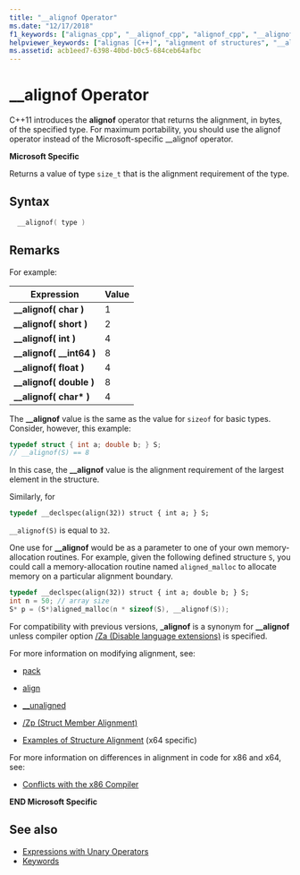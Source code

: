 ```yaml
---
title: "__alignof Operator"
ms.date: "12/17/2018" 
f1_keywords: ["alignas_cpp", "__alignof_cpp", "alignof_cpp", "__alignof", "_alignof"]
helpviewer_keywords: ["alignas [C++]", "alignment of structures", "__alignof keyword [C++]", "alignof [C++]", "types [C++], alignment requirements"]
ms.assetid: acb1eed7-6398-40bd-b0c5-684ceb64afbc
---
```

# __alignof Operator

C++11 introduces the **alignof** operator that returns the alignment, in bytes, of the specified type. For maximum portability, you should use the alignof operator instead of the Microsoft-specific __alignof operator.

**Microsoft Specific**

Returns a value of type `size_t` that is the alignment requirement of the type.

## Syntax

```cpp
  __alignof( type )
```

## Remarks

For example:

|Expression|Value|
|----------------|-----------|
|**__alignof( char )**|1|
|**__alignof( short )**|2|
|**__alignof( int )**|4|
|**__alignof( \__int64 )**|8|
|**__alignof( float )**|4|
|**__alignof( double )**|8|
|**__alignof( char\* )**|4|

The **__alignof** value is the same as the value for `sizeof` for basic types. Consider, however, this example:

```cpp
typedef struct { int a; double b; } S;
// __alignof(S) == 8
```

In this case, the **__alignof** value is the alignment requirement of the largest element in the structure.

Similarly, for

```cpp
typedef __declspec(align(32)) struct { int a; } S;
```

`__alignof(S)` is equal to `32`.

One use for **__alignof** would be as a parameter to one of your own memory-allocation routines. For example, given the following defined structure `S`, you could call a memory-allocation routine named `aligned_malloc` to allocate memory on a particular alignment boundary.

```cpp
typedef __declspec(align(32)) struct { int a; double b; } S;
int n = 50; // array size
S* p = (S*)aligned_malloc(n * sizeof(S), __alignof(S));
```

For compatibility with previous versions, **_alignof** is a synonym for **__alignof** unless compiler option [/Za \(Disable language extensions)](../build/reference/za-ze-disable-language-extensions.md) is specified.

For more information on modifying alignment, see:

- [pack](../preprocessor/pack.md)

- [align](../cpp/align-cpp.md)

- [__unaligned](../cpp/unaligned.md)

- [/Zp (Struct Member Alignment)](../build/reference/zp-struct-member-alignment.md)

- [Examples of Structure Alignment](../build/x64-software-conventions.md#examples-of-structure-alignment) (x64 specific)

For more information on differences in alignment in code for x86 and x64, see:

- [Conflicts with the x86 Compiler](../build/x64-software-conventions.md#conflicts-with-the-x86-compiler)

**END Microsoft Specific**

## See also

- [Expressions with Unary Operators](../cpp/expressions-with-unary-operators.md)
- [Keywords](../cpp/keywords-cpp.md)
